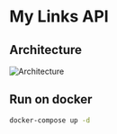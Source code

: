 # My Links API

## Architecture

![Architecture](https://github.com/voidnowhere/my-links-api/assets/79842485/c2a7278c-12a1-439f-a98b-6ab225463b27)

## Run on docker
```bash
docker-compose up -d
```